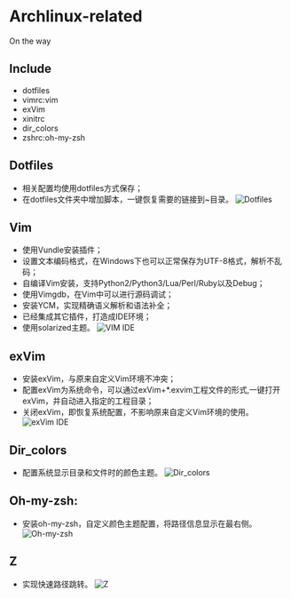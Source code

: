 # Archlinux-related
On the way

## Include
* dotfiles
* vimrc:vim
* exVim
* xinitrc
* dir_colors
* zshrc:oh-my-zsh

## Dotfiles
* 相关配置均使用dotfiles方式保存；
* 在dotfiles文件夹中增加脚本，一键恢复需要的链接到~目录。
![Dotfiles](dotfiles1.jpg)

## Vim
* 使用Vundle安装插件；
* 设置文本编码格式，在Windows下也可以正常保存为UTF-8格式，解析不乱码；
* 自编译Vim安装，支持Python2/Python3/Lua/Perl/Ruby以及Debug；
* 使用Vimgdb，在Vim中可以进行源码调试；
* 安装YCM，实现精确语义解析和语法补全；
* 已经集成其它插件，打造成IDE环境；
* 使用solarized主题。
![VIM IDE](VIM%20IDE1.jpg)

## exVim
* 安装exVim，与原来自定义Vim环境不冲突；
* 配置exVim为系统命令，可以通过exVim+*.exvim工程文件的形式,一键打开exVim，并自动进入指定的工程目录；
* 关闭exVim，即恢复系统配置，不影响原来自定义Vim环境的使用。
![exVim IDE](http://7xoae4.com1.z0.glb.clouddn.com/exVim1.jpg)

## Dir_colors
* 配置系统显示目录和文件时的颜色主题。
![Dir_colors](http://7xoae4.com1.z0.glb.clouddn.com/dir_colors2.jpg)

## Oh-my-zsh:
* 安装oh-my-zsh，自定义颜色主题配置，将路径信息显示在最右侧。
![Oh-my-zsh](http://7xoae4.com1.z0.glb.clouddn.com/oh-my-zsh1.jpg)

## Z
* 实现快速路径跳转。
![Z](http://7xoae4.com1.z0.glb.clouddn.com/Z1.jpg)
